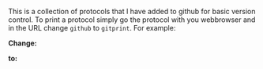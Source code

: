 This is a collection of protocols that I have added to github for basic version
control. To print a protocol simply go the protocol with you webbrowser and in
the URL change `github` to `gitprint`. For example:

**Change:**

[](https://github.com/jfear/protocols/blob/master/dna/dna_extraction_chloroform_phenol.md)

**to:**

[](https://gitprint.com/jfear/protocols/blob/master/dna/dna_extraction_chloroform_phenol.md)
